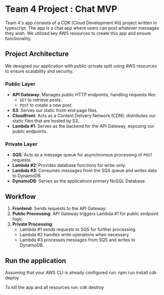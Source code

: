 # Team 4 Project : Chat MVP

Team 4's app consists of a CDK (Cloud Development Kit) project written in typescript. The app is a chat app where users can post whatever messages they wish. We utilized key AWS resources to create this app and ensure functionality.

## Project Architecture
We designed our application with public-private split using AWS resources to ensure scalability and security.

### Public Layer
- **API Gateway**: Manages public HTTP endpoints, handling requests like:
  - `GET` to retrieve posts.
  - `POST` to create a new post.
- **S3**: Serves our static front-end page files.
- **Cloudfront**: Acts as a Content Delivery Network (CDN), distributes our static files that are hosted by S3.
- **Lambda #1**: Serves as the backend for the API Gateway, exposing our public endpoints.


### Private Layer
- **SQS**: Acts as a message queue for asynchronous processing of `POST` requests.
- **Lambda #2**: Provides database functions for write-only.
- **Lambda #3**: Consumes messages from the SQS queue and writes data to DynamoDB.
- **DynamoDB**: Serves as the applications primary NoSQL Database.


## Workflow
1. **Frontend**: Sends requests to the API Gateway.
2. **Public Processing**: API Gateway triggers Lambda #1 for public endpoint logic.
3. **Private Processing**:
   - Lambda #1 sends requests to SQS for further processing.
   - Lambda #2 handles write operations when necessary.
   - Lambda #3 processes messages from SQS and writes to DynamoDB.
   



## Run the application
Assuming that your AWS CLI is already configured run:
        npm run install
        cdk deploy

            

To kill the app and all resources run:
        cdk destroy


